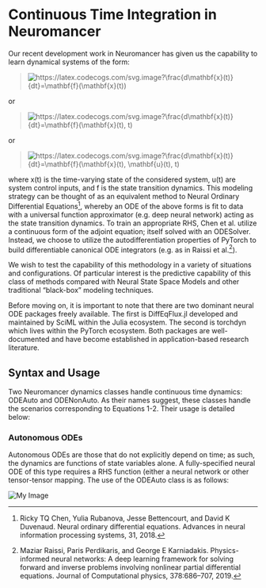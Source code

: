 # Continuous Time Integration in Neuromancer
Our recent development work in Neuromancer has given us the capability to learn dynamical systems of the form:

> <img src="https://latex.codecogs.com/svg.image?\frac{d\mathbf{x}(t)}{dt}=\mathbf{f}(\mathbf{x}(t))" title="https://latex.codecogs.com/svg.image?\frac{d\mathbf{x}(t)}{dt}=\mathbf{f}(\mathbf{x}(t))" />

or

> <img src="https://latex.codecogs.com/svg.image?\frac{d\mathbf{x}(t)}{dt}=\mathbf{f}(\mathbf{x}(t),&space;t)" title="https://latex.codecogs.com/svg.image?\frac{d\mathbf{x}(t)}{dt}=\mathbf{f}(\mathbf{x}(t), t)" />

or

> <img src="https://latex.codecogs.com/svg.image?\frac{d\mathbf{x}(t)}{dt}=\mathbf{f}(\mathbf{x}(t),&space;\mathbf{u}(t),&space;t)" title="https://latex.codecogs.com/svg.image?\frac{d\mathbf{x}(t)}{dt}=\mathbf{f}(\mathbf{x}(t), \mathbf{u}(t), t)" />

where x(t) is the time-varying state of the considered system, u(t) are system control inputs, and f is the state
transition dynamics. This modeling strategy can be thought of as an equivalent method to Neural Ordinary
Differential Equations[^1], whereby an ODE of the above forms is fit to data with a universal function
approximator (e.g. deep neural network) acting as the state transition dynamics. To train an appropriate
RHS, Chen et al. utilize a continuous form of the adjoint equation; itself solved with an ODESolver.
Instead, we choose to utilize the autodifferentiation properties of PyTorch to build differentiable canonical
ODE integrators (e.g. as in Raissi et al.[^2]).

We wish to test the capability of this methodology in a variety of situations and configurations. Of
particular interest is the predictive capability of this class of methods compared with Neural State Space
Models and other traditional “black-box” modeling techniques.

Before moving on, it is important to note that there are two dominant neural ODE packages freely
available. The first is DiffEqFlux.jl developed and maintained by SciML within the Julia ecosystem. The
second is torchdyn which lives within the PyTorch ecosystem. Both packages are well-documented and have
become established in application-based research literature.

## Syntax and Usage
Two Neuromancer dynamics classes handle continuous time dynamics: ODEAuto and ODENonAuto. As their
names suggest, these classes handle the scenarios corresponding to Equations 1-2. Their usage is detailed
below:

### Autonomous ODEs
Autonomous ODEs are those that do not explicitly depend on time; as such, the dynamics are functions of
state variables alone. A fully-specified neural ODE of this type requires a RHS function (either a neural
network or other tensor-tensor mapping. The use of the ODEAuto class is as follows:

![My Image](my-auto_ODE.jpg)

[^1]: Ricky TQ Chen, Yulia Rubanova, Jesse Bettencourt, and David K Duvenaud. Neural ordinary differential
equations. Advances in neural information processing systems, 31, 2018.
[^2]: Maziar Raissi, Paris Perdikaris, and George E Karniadakis. Physics-informed neural networks: A deep
learning framework for solving forward and inverse problems involving nonlinear partial differential equations.
Journal of Computational physics, 378:686–707, 2019.
